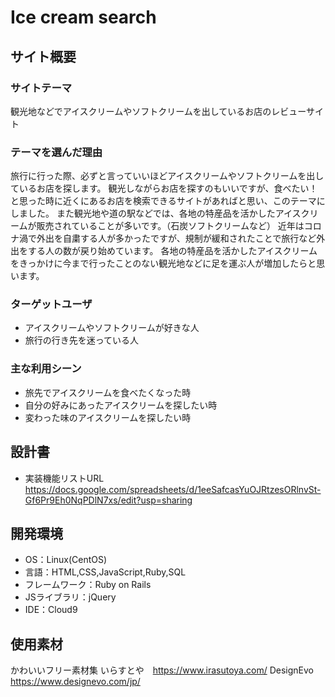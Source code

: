 # Ice cream search

## サイト概要
### サイトテーマ
  観光地などでアイスクリームやソフトクリームを出しているお店のレビューサイト

### テーマを選んだ理由
旅行に行った際、必ずと言っていいほどアイスクリームやソフトクリームを出しているお店を探します。
観光しながらお店を探すのもいいですが、食べたい！と思った時に近くにあるお店を検索できるサイトがあればと思い、このテーマにしました。
また観光地や道の駅などでは、各地の特産品を活かしたアイスクリームが販売されていることが多いです。（石炭ソフトクリームなど）
近年はコロナ渦で外出を自粛する人が多かったですが、規制が緩和されたことで旅行など外出をする人の数が戻り始めています。
各地の特産品を活かしたアイスクリームをきっかけに今まで行ったことのない観光地などに足を運ぶ人が増加したらと思います。

### ターゲットユーザ
- アイスクリームやソフトクリームが好きな人
- 旅行の行き先を迷っている人


### 主な利用シーン
- 旅先でアイスクリームを食べたくなった時
- 自分の好みにあったアイスクリームを探したい時
- 変わった味のアイスクリームを探したい時

## 設計書
- 実装機能リストURL
  https://docs.google.com/spreadsheets/d/1eeSafcasYuOJRtzesORlnvSt-Gf6Pr9Eh0NqPDlN7xs/edit?usp=sharing

## 開発環境
- OS：Linux(CentOS)
- 言語：HTML,CSS,JavaScript,Ruby,SQL
- フレームワーク：Ruby on Rails
- JSライブラリ：jQuery
- IDE：Cloud9

## 使用素材
  かわいいフリー素材集 いらすとや　https://www.irasutoya.com/
  DesignEvo https://www.designevo.com/jp/